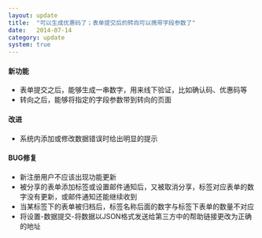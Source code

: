 ```yaml
---
layout: update
title:  "可以生成优惠码了；表单提交后的转向可以携带字段参数了"
date:   2014-07-14
category: update
system: true
---
```


#### 新功能
* 表单提交之后，能够生成一串数字，用来线下验证，比如确认码、优惠码等
* 转向之后，能够将指定的字段参数带到转向的页面

#### 改进 
* 系统内添加或修改数据错误时给出明显的提示

#### BUG修复
* 新注册用户不应该出现功能更新 
* 被分享的表单添加标签或设置邮件通知后，又被取消分享，标签对应表单的数字没有更新，或邮件通知还能继续收到 
* 当某标签下的表单被归档后，标签名称后面的数字与标签下表单的数量不对应 
* 将设置-数据提交-将数据以JSON格式发送给第三方中的帮助链接更改为正确的地址
